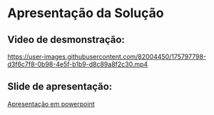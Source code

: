 # Apresentação da Solução

## Video de desmonstração:

https://user-images.githubusercontent.com/82004450/175797798-d3f6c7f8-0b98-4e5f-b1b9-d8c89a8f2c30.mp4

## Slide de apresentação:
[Apresentação em powerpoint](https://github.com/ICEI-PUC-Minas-PMV-ADS/pmv-ads-2022-1-e2-proj-int-t1-servico-transporte-carretos/blob/main/presentation/ClickExpress_apresentacao-projeto.pptx)
